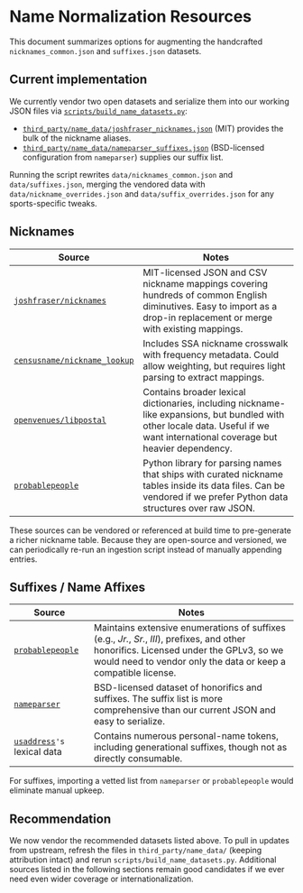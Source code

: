 # Name Normalization Resources

This document summarizes options for augmenting the handcrafted `nicknames_common.json` and `suffixes.json` datasets.

## Current implementation

We currently vendor two open datasets and serialize them into our working JSON files via [`scripts/build_name_datasets.py`](../scripts/build_name_datasets.py):

- [`third_party/name_data/joshfraser_nicknames.json`](../third_party/name_data/joshfraser_nicknames.json) (MIT) provides the bulk of the nickname aliases.
- [`third_party/name_data/nameparser_suffixes.json`](../third_party/name_data/nameparser_suffixes.json) (BSD-licensed configuration from `nameparser`) supplies our suffix list.

Running the script rewrites `data/nicknames_common.json` and `data/suffixes.json`, merging the vendored data with `data/nickname_overrides.json` and `data/suffix_overrides.json` for any sports-specific tweaks.

## Nicknames

| Source | Notes |
| --- | --- |
| [`joshfraser/nicknames`](https://github.com/joshfraser/nicknames) | MIT-licensed JSON and CSV nickname mappings covering hundreds of common English diminutives. Easy to import as a drop-in replacement or merge with existing mappings. |
| [`censusname/nickname_lookup`](https://github.com/censusname/nickname_lookup) | Includes SSA nickname crosswalk with frequency metadata. Could allow weighting, but requires light parsing to extract mappings. |
| [`openvenues/libpostal`](https://github.com/openvenues/libpostal/tree/master/resources/dictionaries) | Contains broader lexical dictionaries, including nickname-like expansions, but bundled with other locale data. Useful if we want international coverage but heavier dependency. |
| [`probablepeople`](https://github.com/datamade/probablepeople) | Python library for parsing names that ships with curated nickname tables inside its data files. Can be vendored if we prefer Python data structures over raw JSON. |

These sources can be vendored or referenced at build time to pre-generate a richer nickname table. Because they are open-source and versioned, we can periodically re-run an ingestion script instead of manually appending entries.

## Suffixes / Name Affixes

| Source | Notes |
| --- | --- |
| [`probablepeople`](https://github.com/datamade/probablepeople/blob/master/probablepeople/data/constants.py) | Maintains extensive enumerations of suffixes (e.g., *Jr.*, *Sr.*, *III*), prefixes, and other honorifics. Licensed under the GPLv3, so we would need to vendor only the data or keep a compatible license. |
| [`nameparser`](https://github.com/derek73/python-nameparser/blob/master/src/nameparser/config/prefixes.py) | BSD-licensed dataset of honorifics and suffixes. The suffix list is more comprehensive than our current JSON and easy to serialize. |
| [`usaddress`](https://github.com/datamade/usaddress)`'s` lexical data | Contains numerous personal-name tokens, including generational suffixes, though not as directly consumable. |

For suffixes, importing a vetted list from `nameparser` or `probablepeople` would eliminate manual upkeep.

## Recommendation

We now vendor the recommended datasets listed above. To pull in updates from upstream, refresh the files in `third_party/name_data/` (keeping attribution intact) and rerun `scripts/build_name_datasets.py`. Additional sources listed in the following sections remain good candidates if we ever need even wider coverage or internationalization.
